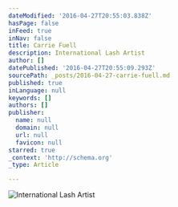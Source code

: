 ```yaml
---
dateModified: '2016-04-27T20:55:03.838Z'
hasPage: false
inFeed: true
inNav: false
title: Carrie Fuell
description: International Lash Artist
author: []
datePublished: '2016-04-27T20:55:09.293Z'
sourcePath: _posts/2016-04-27-carrie-fuell.md
published: true
inLanguage: null
keywords: []
authors: []
publisher:
  name: null
  domain: null
  url: null
  favicon: null
starred: true
_context: 'http://schema.org'
_type: Article

---
```

![International Lash Artist](https://the-grid-user-content.s3-us-west-2.amazonaws.com/3b9c86cb-81ff-4778-bd12-dc41c14199ae.png)